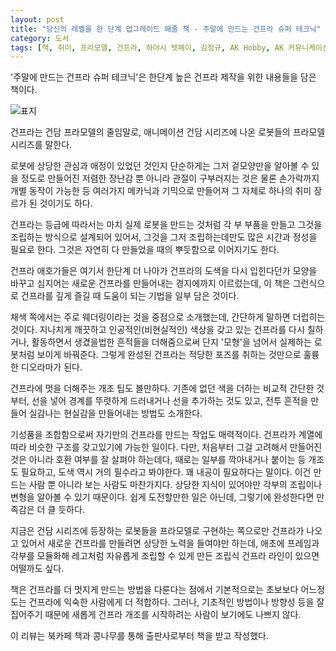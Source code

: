 ```yaml
---
layout: post
title: "당신의 레벨을 한 단계 업그레이드 해줄 책 - 주말에 만드는 건프라 슈퍼 테크닉"
category: 도서
tags: [책, 취미, 프라모델, 건프라, 하야시 텟페이, 김정규, AK Hobby, AK 커뮤니케이션즈, 북카페 책과 콩나무, 서평]
---
```


'주말에 만드는 건프라 슈퍼 테크닉'은
한단계 높은 건프라 제작을 위한 내용들을 담은 책이다.

![표지](https://images2.imgbox.com/b0/6a/EMNiX7uG_o.jpg)

건프라는 건담 프라모델의 줄임말로,
애니메이션 건담 시리즈에 나온 로봇들의 프라모델 시리즈를 말한다.

로봇에 상당한 관심과 애정이 있었던 것인지
단순하게는 그저 겉모양만을 알아볼 수 있을 정도로 만들어진 저렴한 장난감 뿐 아니라
관절이 구부러지는 것은 물론
손가락까지 개별 동작이 가능한 등 여러가지 메카닉과 기믹으로 만들어져
그 자체로 하나의 취미 장르가 된 것이기도 하다.

건프라는 등급에 따라서는 마치 실제 로봇을 만드는 것처럼 각 부 부품을 만들고 그것을 조립하는 방식으로 설계되어 있어서,
그것을 그저 조립하는데만도 많은 시간과 정성을 필요로 한다.
그것은 자연히 다 만들었을 때의 뿌듯함으로 이어지기도 한다.

건프라 애호가들은 여기서 한단계 더 나아가
건프라의 도색을 다시 입힌다던가
모양을 바꾸고
심지어는 새로운 건프라를 만들어내는 경지에까지 이르렀는데,
이 책은 그런식으로 건프라를 깊게 즐길 때 도움이 되는 기법을 일부 담은 것이다.

채색 쪽에서는 주로 웨더링이라는 것을 중점으로 소개했는데,
간단하게 말하면 더럽히는 것이다.
지나치게 깨끗하고 인공적인(비현실적인) 색상을 갖고 있는 건프라를 다시 칠하거나,
활동하면서 생겼을법한 흔적들을 더해줌으로써
단지 '모형'을 넘어서 실제하는 로봇처럼 보이게 바꿔준다.
그렇게 완성된 건프라는 적당한 포즈를 취하는 것만으로 훌륭한 디오라마가 된다.

건프라에 멋을 더해주는 개조 팁도 볼만하다.
기존에 없던 색을 더하는 비교적 간단한 것부터,
선을 넣어 경계를 뚜렷하게 드러내거나 선을 추가하는 것도 있고,
전투 흔적을 만들어 실감나는 현실감을 만들어내는 방법도 소개한다.

기성품을 조합함으로써 자기만의 건프라를 만드는 작업도 매력적이다.
건프라가 계열에 따라 비슷한 구조를 갖고있기에 가능한 일이다.
다만, 처음부터 그걸 고려해서 만들어진 것은 아니라 호환 여부를 잘 살펴야 하는데다,
때로는 일부를 깍아내거나 붙이는 등 개조도 필요하고,
도색 역시 거의 필수라고 봐야한다.
꽤 내공이 필요하다는 말이다.
이건 만드는 사람 뿐 아니라 보는 사람도 마찬가지다.
상당한 지식이 있어야만 각부의 조립이나 변형을 알아볼 수 있기 때문이다.
쉽게 도전할만한 일은 아닌데, 그렇기에 완성한다면 만족감은 더 클 듯하다.

지금은 건담 시리즈에 등장하는 로봇들을 프라모델로 구현하는 쪽으로만 건프라가 나오고 있어서
새로운 건프라를 만들려면 상당한 노력을 들여야만 하는데,
애초에 프레임과 각부를 모듈화해 레고처럼 자유롭게 조립할 수 있게 만든 조립식 건프라 라인이 있으면 어떨까도 싶다.

책은 건프라를 더 멋지게 만드는 방법을 다룬다는 점에서
기본적으로는 초보보다 어느정도는 건프라에 익숙한 사람에게 더 적합하다.
그러나, 기초적인 방법이나 방향성 등을 잘 집어주기 때문에
새롭게 건프라 개조를 시작하려는 사람이 보기에도 나쁘지 않다.



<div class="im im-info">
이 리뷰는 북카페 책과 콩나무를 통해 출판사로부터 책을 받고 작성했다.
</div>
